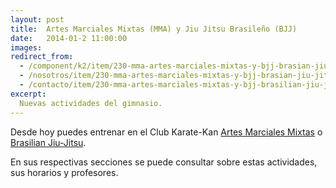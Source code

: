 ```yaml
---
layout: post
title:  Artes Marciales Mixtas (MMA) y Jiu Jitsu Brasileño (BJJ)
date:   2014-01-2 11:00:00
images:
redirect_from:
  - /component/k2/item/230-mma-artes-marciales-mixtas-y-bjj-brasian-jiu-jitsu-entrena-todos-los-días/
  - /nosotros/item/230-mma-artes-marciales-mixtas-y-bjj-brasian-jiu-jitsu-entrena-todos-los-días/
  - /contacto/item/230-mma-artes-marciales-mixtas-y-bjj-brasilian-jiu-jitsu-entrena-todos-los-días/
excerpt:
  Nuevas actividades del gimnasio.
---
```

Desde hoy puedes entrenar en el Club Karate-Kan [Artes Marciales Mixtas](/actividades/mma.html) o [Brasilian Jiu-Jitsu](/actividades/bjj.html).

En sus respectivas secciones se puede consultar sobre estas actividades, sus horarios y profesores.
